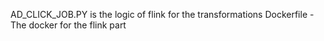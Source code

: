 AD_CLICK_JOB.PY is the logic of flink for the transformations
Dockerfile - The docker for the flink part
